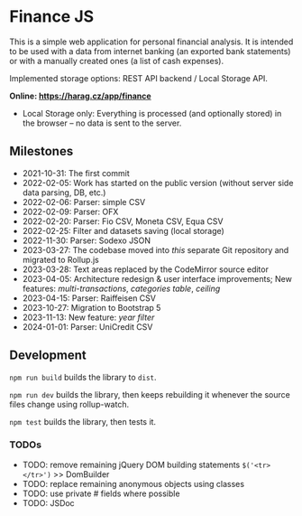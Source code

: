 # Finance JS
This is a simple web application for personal financial analysis.
It is intended to be used with a data from internet banking (an exported bank statements)
or with a manually created ones (a list of cash expenses).

Implemented storage options: REST API backend / Local Storage API.

**Online: https://harag.cz/app/finance**
- Local Storage only: Everything is processed (and optionally stored) in the browser – no data is sent to the server.

## Milestones
- 2021-10-31: The first commit
- 2022-02-05: Work has started on the public version (without server side data parsing, DB, etc.)
- 2022-02-06: Parser: simple CSV
- 2022-02-09: Parser: OFX
- 2022-02-20: Parser: Fio CSV, Moneta CSV, Equa CSV
- 2022-02-25: Filter and datasets saving (local storage)
- 2022-11-30: Parser: Sodexo JSON
- 2023-03-27: The codebase moved into *this* separate Git repository and migrated to Rollup.js
- 2023-03-28: Text areas replaced by the CodeMirror source editor
- 2023-04-05: Architecture redesign & user interface improvements; New features: *multi-transactions*, *categories table*, *ceiling*
- 2023-04-15: Parser: Raiffeisen CSV
- 2023-10-27: Migration to Bootstrap 5
- 2023-11-13: New feature: *year filter*
- 2024-01-01: Parser: UniCredit CSV

## Development

`npm run build` builds the library to `dist`.

`npm run dev` builds the library, then keeps rebuilding it whenever the source files change using rollup-watch.

`npm test` builds the library, then tests it.

### TODOs
- TODO: remove remaining jQuery DOM building statements `$('<tr></tr>')` >> DomBuilder
- TODO: replace remaining anonymous objects using classes
- TODO: use private # fields where possible
- TODO: JSDoc
